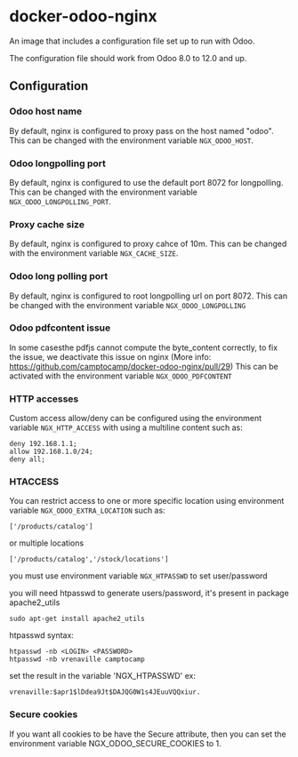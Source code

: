 # docker-odoo-nginx

An image that includes a configuration file set up to run with Odoo.

The configuration file should work from Odoo 8.0 to 12.0 and up.

## Configuration

### Odoo host name

By default, nginx is configured to proxy pass on the host named "odoo".
This can be changed with the environment variable `NGX_ODOO_HOST`.

### Odoo longpolling port

By default, nginx is configured to use the default port 8072 for longpolling.
This can be changed with the environment variable `NGX_ODOO_LONGPOLLING_PORT`.


### Proxy cache size

By default, nginx is configured to proxy cahce of 10m.
This can be changed with the environment variable `NGX_CACHE_SIZE`.


### Odoo long polling port 

By default, nginx is configured to root longpolling url on port 8072.
This can be changed with the environment variable `NGX_ODOO_LONGPOLLING`

### Odoo pdfcontent issue

In some casesthe pdfjs cannot compute the byte_content
correctly, to fix the issue, we deactivate this issue on nginx
(More info: https://github.com/camptocamp/docker-odoo-nginx/pull/29)
This can be activated with the environment variable `NGX_ODOO_PDFCONTENT`



### HTTP accesses

Custom access allow/deny can be configured using the environment variable `NGX_HTTP_ACCESS` with using a multiline content such as:

```
deny 192.168.1.1;
allow 192.168.1.0/24;
deny all;
```

### HTACCESS

You can restrict access to one or more specific location using environment variable `NGX_ODOO_EXTRA_LOCATION` such as:

```
['/products/catalog']
```
or multiple locations
```
['/products/catalog','/stock/locations']
```


you must use environment variable `NGX_HTPASSWD` to set user/password 

you will need htpasswd to generate users/password, it's present in package apache2_utils
```
sudo apt-get install apache2_utils
```
htpasswd syntax:
```
htpasswd -nb <LOGIN> <PASSWORD>
htpasswd -nb vrenaville camptocamp
```
set the result in the variable 'NGX_HTPASSWD' ex:
```
vrenaville:$apr1$lDdea9Jt$DAJQG0W1s4JEuuVQQxiur.
```

### Secure cookies

If you want all cookies to be have the Secure attribute, then you can set the
environment variable NGX_ODOO_SECURE_COOKIES to 1.
